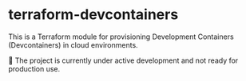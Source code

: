 # terraform-devcontainers

This is a Terraform module for provisioning Development Containers (Devcontainers) in cloud environments.

🚧 The project is currently under active development and not ready for production use.
